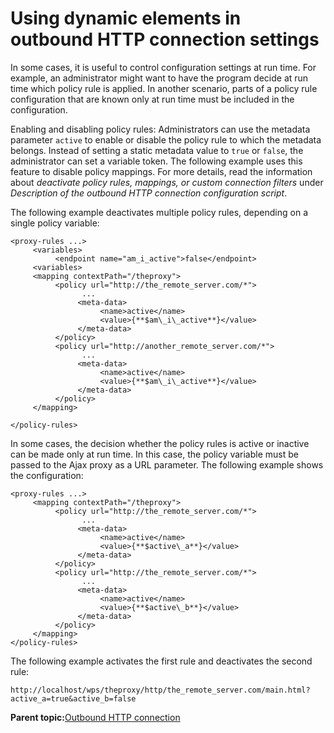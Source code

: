 # Using dynamic elements in outbound HTTP connection settings

In some cases, it is useful to control configuration settings at run time. For example, an administrator might want to have the program decide at run time which policy rule is applied. In another scenario, parts of a policy rule configuration that are known only at run time must be included in the configuration.

Enabling and disabling policy rules: Administrators can use the metadata parameter `active` to enable or disable the policy rule to which the metadata belongs. Instead of setting a static metadata value to `true` or `false`, the administrator can set a variable token. The following example uses this feature to disable policy mappings. For more details, read the information about *deactivate policy rules, mappings, or custom connection filters* under *Description of the outbound HTTP connection configuration script*.

The following example deactivates multiple policy rules, depending on a single policy variable:

```
<proxy-rules ...>
     <variables>
          <endpoint name="am_i_active">false</endpoint>
     <variables>
     <mapping contextPath="/theproxy">
          <policy url="http://the_remote_server.com/*">     
                ...
               <meta-data>
                    <name>active</name>
                    <value>{**$am\_i\_active**}</value>
               </meta-data>
          </policy>
          <policy url="http://another_remote_server.com/*">     
                ...
               <meta-data>
                    <name>active</name>
                    <value>{**$am\_i\_active**}</value>
               </meta-data>
          </policy>
     </mapping>

</policy-rules>
```

In some cases, the decision whether the policy rules is active or inactive can be made only at run time. In this case, the policy variable must be passed to the Ajax proxy as a URL parameter. The following example shows the configuration:

```
<proxy-rules ...>
     <mapping contextPath="/theproxy">
          <policy url="http://the_remote_server.com/*">     
                ...
               <meta-data>
                    <name>active</name>
                    <value>{**$active\_a**}</value>
               </meta-data>
          </policy>
          <policy url="http://the_remote_server.com/*">     
                ...
               <meta-data>
                    <name>active</name>
                    <value>{**$active\_b**}</value>
               </meta-data>
          </policy>
     </mapping>
</policy-rules>
```

The following example activates the first rule and deactivates the second rule:

```
http://localhost/wps/theproxy/http/the_remote_server.com/main.html?active_a=true&active_b=false
```

**Parent topic:**[Outbound HTTP connection](../dev-portlet/outbound_http.md)

